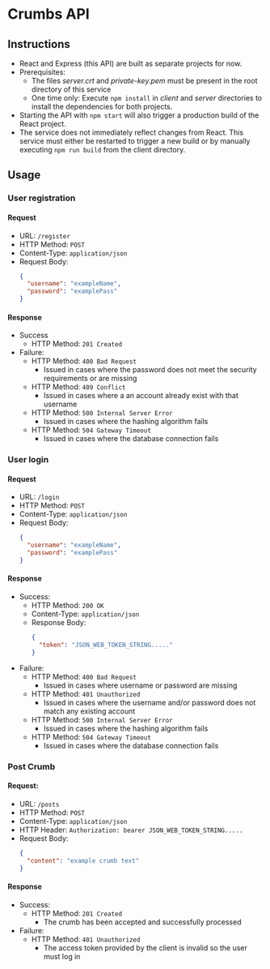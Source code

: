 # Crumbs API

## Instructions

- React and Express (this API) are built as separate projects for now.
- Prerequisites:
  - The files *server.crt* and *private-key.pem* must be present in the root directory of this service
  - One time only: Execute `npm install` in *client* and *server* directories to install the dependencies for both projects.
- Starting the API with `npm start` will also trigger a production build of the React project. 
- The service does not immediately reflect changes from React. This service must either be restarted to trigger a new build or
by manually executing `npm run build` from the client directory.

## Usage

### User registration

#### Request
- URL: `/register`
- HTTP Method: `POST`
- Content-Type: `application/json`
- Request Body:
  ```json
  {
    "username": "exampleName",
    "password": "examplePass"
  }
  ```
#### Response
- Success
  - HTTP Method: `201 Created`
- Failure:
  - HTTP Method: `400 Bad Request`
    - Issued in cases where the password does not meet the security requirements or are missing
  - HTTP Method: `409 Conflict`
    - Issued in cases where a an account already exist with that username
  - HTTP Method: `500 Internal Server Error`
    - Issued in cases where the hashing algorithm fails
  - HTTP Method: `504 Gateway Timeout`
    - Issued in cases where the database connection fails



### User login

#### Request
- URL: `/login`
- HTTP Method: `POST`
- Content-Type: `application/json`
- Request Body:
  ```json
  {
    "username": "exampleName",
    "password": "examplePass"
  }
  ```
#### Response
- Success:
  - HTTP Method: `200 OK`
  - Content-Type: `application/json`
  - Response Body: 
    ```json
    {
      "token": "JSON_WEB_TOKEN_STRING....."
    }
    ```
- Failure:
  - HTTP Method: `400 Bad Request`
    - Issued in cases where username or password are missing
  - HTTP Method: `401 Unauthorized`
    - Issued in cases where the username and/or password does not match any existing account
  - HTTP Method: `500 Internal Server Error`
    - Issued in cases where the hashing algorithm fails
  - HTTP Method: `504 Gateway Timeout`
    - Issued in cases where the database connection fails


### Post Crumb

#### Request: 

- URL: `/posts`
- HTTP Method: `POST`
- Content-Type: `application/json`
- HTTP Header: `Authorization: bearer JSON_WEB_TOKEN_STRING.....`
- Request Body:
  ```json
  {
    "content": "example crumb text"
  }
  ```

#### Response

- Success:
  - HTTP Method: `201 Created`
    - The crumb has been accepted and successfully processed
- Failure:
  - HTTP Method: `401 Unauthorized`
    - The access token provided by the client is invalid so the user must log in